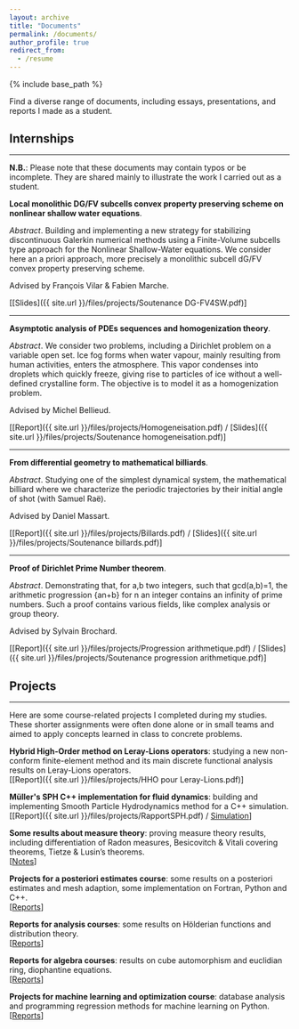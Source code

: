 ```yaml
---
layout: archive
title: "Documents"
permalink: /documents/
author_profile: true
redirect_from:
  - /resume
---
```


{% include base_path %}

Find a diverse range of documents, including essays, presentations, and reports I made as a student. 

## Internships
<hr style="margin-top: -0.1em; margin-bottom: 1em;">
<b>N.B.</b>: Please note that these documents may contain typos or be incomplete. They are shared mainly to illustrate the work I carried out as a student.


<b> Local monolithic DG/FV subcells convex property preserving scheme on nonlinear shallow water equations</b>.

<i>Abstract</i>. Building and implementing a new strategy for stabilizing discontinuous Galerkin numerical methods using a Finite-Volume subcells type approach for the Nonlinear Shallow-Water equations. We consider here an a priori approach, more precisely a monolithic subcell dG/FV convex property preserving scheme. 

Advised by François Vilar & Fabien Marche.

[[Slides]({{ site.url }}/files/projects/Soutenance DG-FV4SW.pdf)]

***

<b> Asymptotic analysis of PDEs sequences and homogenization theory</b>.

<i>Abstract</i>. We consider two problems, including a Dirichlet problem on a variable open set. Ice fog forms when water vapour, mainly resulting from human activities, enters the atmosphere. This vapor condenses into droplets which quickly freeze, giving rise to particles of ice without a well-defined crystalline form. The objective is to model it as a homogenization problem. 

Advised by Michel Bellieud.

[[Report]({{ site.url }}/files/projects/Homogeneisation.pdf) / [Slides]({{ site.url }}/files/projects/Soutenance homogeneisation.pdf)]

***

<b> From differential geometry to mathematical billiards</b>.

<i>Abstract</i>. Studying one of the simplest dynamical system, the mathematical billiard where we characterize the periodic trajectories by their initial angle of shot (with Samuel Raë).

Advised by Daniel Massart.

[[Report]({{ site.url }}/files/projects/Billards.pdf) / [Slides]({{ site.url }}/files/projects/Soutenance billards.pdf)]

***

<b> Proof of Dirichlet Prime Number theorem</b>.

<i>Abstract</i>. Demonstrating that, for a,b two integers, such that gcd(a,b)=1, the arithmetic progression {an+b} for n an integer contains an infinity of prime numbers. Such a proof contains various fields, like complex analysis or group theory. 

Advised by Sylvain Brochard.

[[Report]({{ site.url }}/files/projects/Progression arithmetique.pdf) / [Slides]({{ site.url }}/files/projects/Soutenance progression arithmetique.pdf)]

## Projects
<hr style="margin-top: -0.1em; margin-bottom: 1em;">
Here are some course-related projects I completed during my studies. These shorter assignments were often done alone or in small teams and aimed to apply concepts learned in class to concrete problems.

<b>Hybrid High-Order method on Leray-Lions operators</b>: studying a new non-conform finite-element method and its main discrete functional analysis results on Leray-Lions operators.<br>
[[Report]({{ site.url }}/files/projects/HHO pour Leray-Lions.pdf)]

<b>Müller's SPH C++ implementation for fluid dynamics</b>: building and implementing Smooth Particle Hydrodynamics method for a C++ simulation.<br>
[[Report]({{ site.url }}/files/projects/RapportSPH.pdf) / [Simulation](https://drive.google.com/file/d/1cjR-ff4ITVlfS-i6fOHcgMsZEe19j2L_/view?usp=share_link)]

<b>Some results about measure theory</b>: proving measure theory results, including differentiation of Radon measures, Besicovitch & Vitali covering theorems, Tietze & Lusin’s theorems.<br>[[Notes](https://drive.google.com/drive/folders/13TeVJGtoIO5Xk9MxeGtBkZnzkxi8J9TG?usp=sharing)]

<b>Projects for a posteriori estimates course</b>: some results on a posteriori estimates and mesh adaption, some implementation on Fortran, Python and C++.<br>[[Reports](https://drive.google.com/drive/folders/1z1DtewZAjelfo_tHnjh6TZzA_A_a4aCj?usp=sharing)]

<b>Reports for analysis courses</b>: some results on Hölderian functions and distribution theory.<br> [[Reports](https://drive.google.com/drive/folders/1pF1-KXYOm8rfycXRVeirWSbSoufYTr0s?usp=sharing)]

<b>Reports for algebra courses</b>: results on cube automorphism and euclidian ring, diophantine equations.<br> [[Reports](https://drive.google.com/drive/folders/12k5KvgNMU8iEU9qYQoFYRyaJ8ebhsgBu?usp=sharing)]

<b>Projects for machine learning and optimization course</b>: database analysis and programming regression methods for machine learning on Python.<br>[[Reports](https://drive.google.com/drive/folders/1eqYNW_TL_0TBVxVPYGF3PJ686cYDTE3d?usp=sharing)]





